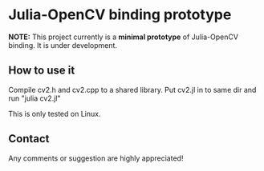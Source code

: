  Julia-OpenCV binding prototype
=====================

**NOTE:**
This project currently is a **minimal prototype** of Julia-OpenCV binding. It is under development.

How to use it
---------
Compile cv2.h and cv2.cpp to a shared library. Put cv2.jl in to same dir and run "julia cv2.jl"

This is only tested on Linux.

Contact
--------
Any comments or suggestion are highly appreciated! 
